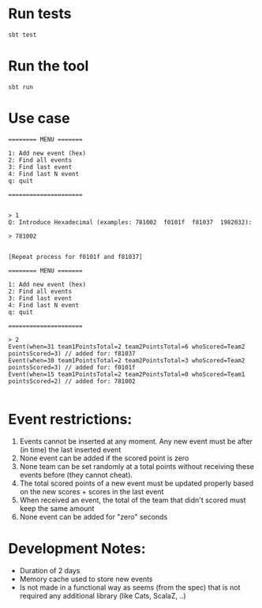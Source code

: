 # Run tests

```
sbt test
```

# Run the tool

```
sbt run
```

# Use case

```
======== MENU =======

1: Add new event (hex)
2: Find all events
3: Find last event
4: Find last N event
q: quit

=====================


> 1
Q: Introduce Hexadecimal (examples: 781002  f0101f  f81037  1982032): 

> 781002


[Repeat process for f0101f and f81037]

======== MENU =======

1: Add new event (hex)
2: Find all events
3: Find last event
4: Find last N event
q: quit

=====================

> 2
Event(when=31 team1PointsTotal=2 team2PointsTotal=6 whoScored=Team2 pointsScored=3) // added for: f81037
Event(when=30 team1PointsTotal=2 team2PointsTotal=3 whoScored=Team2 pointsScored=3) // added for: f0101f
Event(when=15 team1PointsTotal=2 team2PointsTotal=0 whoScored=Team1 pointsScored=2) // added for: 781002


```

# Event restrictions:

1. Events cannot be inserted at any moment. Any new event must be after (in time) the last inserted event
2. None event can be added if the scored point is zero
3. None team can be set randomly at a total points without receiving these events before (they cannot cheat).
4. The total scored points of a new event must be updated properly based on the new scores + scores in the last event
5. When received an event, the total of the team that didn't scored must keep the same amount
6. None event can be added for "zero" seconds


# Development Notes:
- Duration of 2 days
- Memory cache used to store new events
- Is not made in a functional way as seems (from the spec) that is not required any additional library (like Cats, ScalaZ, ..)

